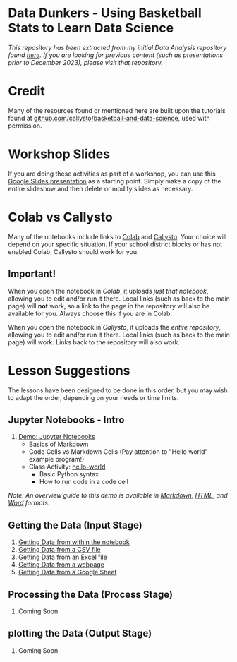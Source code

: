 # Data Dunkers - Using Basketball Stats to Learn Data Science

*This repository has been extracted from my initial Data Analysis repository found [here](https://github.com/pbeens/Data-Analysis). If you are looking for previous content (such as presentations prior to December 2023), please visit that repository.*

# Credit

Many of the resources found or mentioned here are built upon the tutorials found at [github.com/callysto/basketball-and-data-science](https://github.com/callysto/basketball-and-data-science), used with permission.

# Workshop Slides

If you are doing these activities as part of a workshop, you can use this [Google Slides presentation](https://bit.ly/dd-slides) as a starting point. Simply make a copy of the entire slideshow and then delete or modify slides as necessary.

# Colab vs Callysto

Many of the notebooks include links to [Colab](https://colab.research.google.com/) and [Callysto](https://hub.callysto.ca/). Your choice will depend on your specific situation. If your school district blocks or has not enabled Colab, Callysto should work for you.

## Important!

When you open the notebook in *Colab*, it uploads *just that notebook*, allowing you to edit and/or run it there. Local links (such as back to the main page) will **not** work, so a link to the page in the repository will also be available for you. Always choose this if you are in Colab.

When you open the notebook in *Callysto*, it uploads the *entire repository*, allowing you to edit and/or run it there. Local links (such as back to the main page) will work. Links back to the repository will also work. 

# Lesson Suggestions

The lessons have been designed to be done in this order, but you may wish to adapt the order, depending on your needs or time limits.

## Jupyter Notebooks - Intro

1. [Demo: Jupyter Notebooks](Demos/jupyter-notebook-demo.ipynb)
   * Basics of Markdown
   * Code Cells vs Markdown Cells (Pay attention to "Hello world" example program!) 
   * Class Activity: [hello-world](Activities/hello-world.ipynb)
        * Basic Python syntax
        * How to run code in a code cell

*Note: An overview guide to this demo is available in [Markdown](Demos/jupyter-notebook-demo-guide.md), [HTML]([Demos/jupyter-notebook-demo-guide.html](https://html-preview.github.io/?url=https://github.com/pbeens/Data-Dunkers/blob/main/Demos/jupyter-notebook-demo-guide.html)), and [Word](Demos/jupyter-notebook-demo-guide.docx) formats.*

## Getting the Data (Input Stage)

1. [Getting Data from within the notebook](Demos/where-can-we-get-data-from-internal.ipynb)
2. [Getting Data from a CSV file](Demos/where-can-we-get-data-from-csv.ipynb)
3. [Getting Data from an Excel file](Demos/where-can-we-get-data-from-excel.ipynb)
4. [Getting Data from a webpage](Demos/where-can-we-get-data-from-webpage.ipynb)
5. [Getting Data from a Google Sheet](Demos/where-can-we-get-data-from-google-sheet.ipynb)

## Processing the Data (Process Stage)

1. Coming Soon

## plotting the Data (Output Stage)

1. Coming Soon
